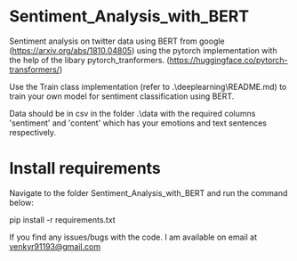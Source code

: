 # Sentiment_Analysis_with_BERT
Sentiment analysis on twitter data using BERT from google (https://arxiv.org/abs/1810.04805)
using the pytorch implementation with the help of the libary
pytorch_tranformers. (https://huggingface.co/pytorch-transformers/)

Use the Train class implementation (refer to .\deeplearning\README.md) to train your own model for sentiment classification using BERT.

Data should be in csv in the folder .\data with the required columns 'sentiment' and 'content' 
which has your emotions and text sentences respectively.

# Install requirements

Navigate to the folder Sentiment_Analysis_with_BERT and run the command below:

pip install -r requirements.txt

If you find any issues/bugs with the code. I am available on email at venkyr91193@gmail.com
